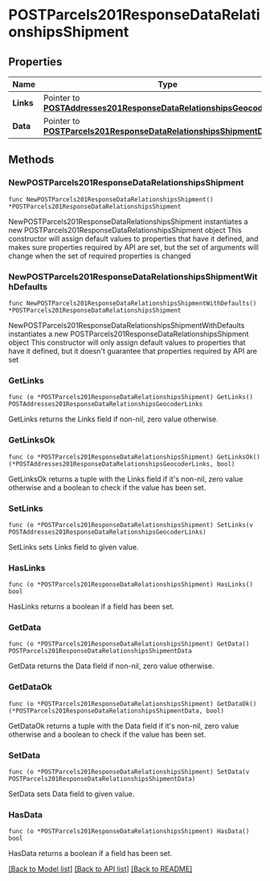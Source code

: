 # POSTParcels201ResponseDataRelationshipsShipment

## Properties

Name | Type | Description | Notes
------------ | ------------- | ------------- | -------------
**Links** | Pointer to [**POSTAddresses201ResponseDataRelationshipsGeocoderLinks**](POSTAddresses201ResponseDataRelationshipsGeocoderLinks.md) |  | [optional] 
**Data** | Pointer to [**POSTParcels201ResponseDataRelationshipsShipmentData**](POSTParcels201ResponseDataRelationshipsShipmentData.md) |  | [optional] 

## Methods

### NewPOSTParcels201ResponseDataRelationshipsShipment

`func NewPOSTParcels201ResponseDataRelationshipsShipment() *POSTParcels201ResponseDataRelationshipsShipment`

NewPOSTParcels201ResponseDataRelationshipsShipment instantiates a new POSTParcels201ResponseDataRelationshipsShipment object
This constructor will assign default values to properties that have it defined,
and makes sure properties required by API are set, but the set of arguments
will change when the set of required properties is changed

### NewPOSTParcels201ResponseDataRelationshipsShipmentWithDefaults

`func NewPOSTParcels201ResponseDataRelationshipsShipmentWithDefaults() *POSTParcels201ResponseDataRelationshipsShipment`

NewPOSTParcels201ResponseDataRelationshipsShipmentWithDefaults instantiates a new POSTParcels201ResponseDataRelationshipsShipment object
This constructor will only assign default values to properties that have it defined,
but it doesn't guarantee that properties required by API are set

### GetLinks

`func (o *POSTParcels201ResponseDataRelationshipsShipment) GetLinks() POSTAddresses201ResponseDataRelationshipsGeocoderLinks`

GetLinks returns the Links field if non-nil, zero value otherwise.

### GetLinksOk

`func (o *POSTParcels201ResponseDataRelationshipsShipment) GetLinksOk() (*POSTAddresses201ResponseDataRelationshipsGeocoderLinks, bool)`

GetLinksOk returns a tuple with the Links field if it's non-nil, zero value otherwise
and a boolean to check if the value has been set.

### SetLinks

`func (o *POSTParcels201ResponseDataRelationshipsShipment) SetLinks(v POSTAddresses201ResponseDataRelationshipsGeocoderLinks)`

SetLinks sets Links field to given value.

### HasLinks

`func (o *POSTParcels201ResponseDataRelationshipsShipment) HasLinks() bool`

HasLinks returns a boolean if a field has been set.

### GetData

`func (o *POSTParcels201ResponseDataRelationshipsShipment) GetData() POSTParcels201ResponseDataRelationshipsShipmentData`

GetData returns the Data field if non-nil, zero value otherwise.

### GetDataOk

`func (o *POSTParcels201ResponseDataRelationshipsShipment) GetDataOk() (*POSTParcels201ResponseDataRelationshipsShipmentData, bool)`

GetDataOk returns a tuple with the Data field if it's non-nil, zero value otherwise
and a boolean to check if the value has been set.

### SetData

`func (o *POSTParcels201ResponseDataRelationshipsShipment) SetData(v POSTParcels201ResponseDataRelationshipsShipmentData)`

SetData sets Data field to given value.

### HasData

`func (o *POSTParcels201ResponseDataRelationshipsShipment) HasData() bool`

HasData returns a boolean if a field has been set.


[[Back to Model list]](../README.md#documentation-for-models) [[Back to API list]](../README.md#documentation-for-api-endpoints) [[Back to README]](../README.md)


